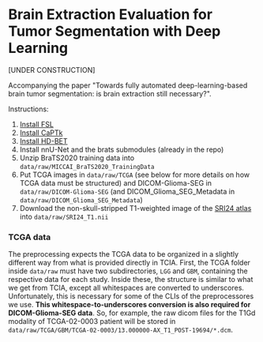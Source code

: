 # Brain Extraction Evaluation for Tumor Segmentation with Deep Learning

[UNDER CONSTRUCTION]

Accompanying the paper "Towards fully automated deep-learning-based brain tumor segmentation: is brain extraction still necessary?".

Instructions:

1. [Install FSL](https://fsl.fmrib.ox.ac.uk/fsl/fslwiki/FslInstallation/Linux)
1. [Install CaPTk](https://cbica.github.io/CaPTk/Download.html)
1. [Install HD-BET](https://github.com/MIC-DKFZ/HD-BET)
1. Install nnU-Net and the brats submodules (already in the repo)
1. Unzip BraTS2020 training data into `data/raw/MICCAI_BraTS2020_TrainingData`
1. Put TCGA images in `data/raw/TCGA` (see below for more details on how TCGA data must be structured) and DICOM-Glioma-SEG in `data/raw/DICOM-Glioma-SEG` (and DICOM_Glioma_SEG_Metadata in `data/raw/DICOM_Glioma_SEG_Metadata`)
1. Download the non-skull-stripped T1-weighted image of the [SRI24 atlas](https://www.nitrc.org/projects/sri24/) into `data/raw/SRI24_T1.nii`


### TCGA data

The preprocessing expects the TCGA data to be organized in a slightly different way from what is provided directly in TCIA. First, the TCGA folder inside `data/raw` must have two subdirectories, `LGG` and `GBM`, containing the respective data for each study. Inside these, the structure is similar to what we get from TCIA, except all whitespaces are converted to underscores. Unfortunately, this is necessary for some of the CLIs of the preprocessores we use. **This whitespace-to-underscores conversion is also required for DICOM-Glioma-SEG data**. So, for example, the raw dicom files for the T1Gd modality of TCGA-02-0003 patient will be stored in `data/raw/TCGA/GBM/TCGA-02-0003/13.000000-AX_T1_POST-19694/*.dcm`.
